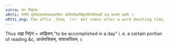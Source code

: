 ```yaml
---
sutra: तेन निर्वृत्तम्
vRtti: तेनेति तृतीयासमर्थात्कालवाचिनः प्रातिपदिकान्निर्वृत्तमित्यस्मिन्नर्थे ठञ् प्रत्ययो भवति ॥
vRtti_eng: The affix _than_ (+/- इक) comes after a word denoting time, being in the third case in construction, in the sense of "to be accomplished by that time".
---
```

Thus अह्ना निर्वृत्तं = आह्निकम् "to be accomplished in a day" i. e. a certain portion of reading &c, आर्धमासिकम्, सांवत्सरिकम् ॥
